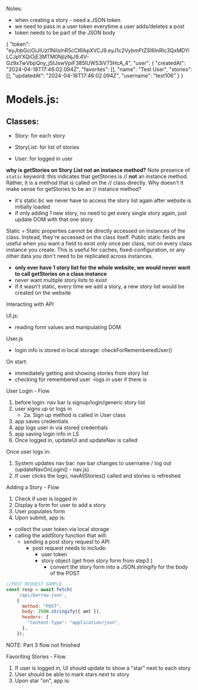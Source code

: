 Notes:
- when creating a story - need a JSON token
- we need to pass in a user token everytime a user adds/deletes a post
- token needs to be part of the JSON body

{
	"token": "eyJhbGciOiJIUzI1NiIsInR5cCI6IkpXVCJ9.eyJ1c2VybmFtZSI6InRlc3QxMDYiLCJpYXQiOjE3MTM0NjIzNjJ9.4V-Gz9x7wVbpQny_jStJswVpiF385IUWS3iV73HcA_4",
	"user": {
		"createdAt": "2024-04-18T17:46:02.094Z",
		"favorites": [],
		"name": "Test User",
		"stories": [],
		"updatedAt": "2024-04-18T17:46:02.094Z",
		"username": "test106"
	}
}


# Models.js:

## Classes:
- Story: for each story

- StoryList: for list of stories

- User: for logged in user

**why is getStories on Story List not an instance method?**
 Note presence of `static` keyword: this indicates that getStories is
    //  **not** an instance method. Rather, it is a method that is called on the
    //  class directly. Why doesn't it make sense for getStories to be an
    //  instance method?
- it's static bc we never have to access the story list again after website is initially loaded
- if only adding 1 new story, no need to get every single story again, just update DOM with that one story

Static = Static properties cannot be directly accessed on instances of the class. Instead, they're accessed on the class itself.
 Public static fields are useful when you want a field to exist only once per class, not on every class instance you create. This is useful for caches, fixed-configuration, or any other data you don't need to be replicated across instances.

- **only ever have 1 story list for the whole website, we would never want to call getStories on a class instance**
- never want multiple story lists to exist
- if it wasn't static, every time we add a story, a new story list would be created on the website

Interacting with API

UI.js:
- reading form values and manipulating DOM

User.js
- login info is stored in local storage:
checkForRememberedUser()

On start:
- immediately getting and showing stories from story list
- checking for remembered user
    -logs in user if there is


User Login -  Flow
1. before login: nav bar is signup/login/generic story list
2. user signs up or logs in
    - 2a. Sign up method is called in User class
3. app saves credentials
4. app logs user in via stored credentials
5. app saving login info in LS
6. Once logged in, updateUI and updateNav is called

Once user logs in:
1. System updates nav bar:  nav bar changes to username / log out (updateNavOnLogin() - nav.js)
2. If user clicks the logo, navAllStories() called and stories is refreshed

Adding a Story - Flow
1. Check if user is logged in
2. Display a form for user to add a story
3. User populates form
4. Upon submit, app is:
- collect the user token via local storage
- calling the addStory function that will:
    - sending a post story request to API
        - post request needs to include:
            - user token
            - story object (get from story form from step3 )
                - convert the story form into a JSON.stringify for the body of the POST
```js
//POST REQUEST SAMPLE
const resp = await fetch(
    `/api/borrow-json`,
    {
      method: "POST",
      body: JSON.stringify({ amt }),
      headers: {
        "Content-Type": "application/json",
      },
    });
```

NOTE: Part 3 flow not finished

Favoriting Stories - Flow
1. If user is logged in, UI should update to show a "star" next to each story
2. User should be able to mark stars next to story
3. Upon star "on", app is:

